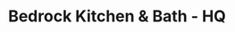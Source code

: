 ---
title: "Bedrock Kitchen & Bath - HQ"
url: /port-huron/bedrock-kitchen-und-bath-hq/
shop: Badezimmer
---